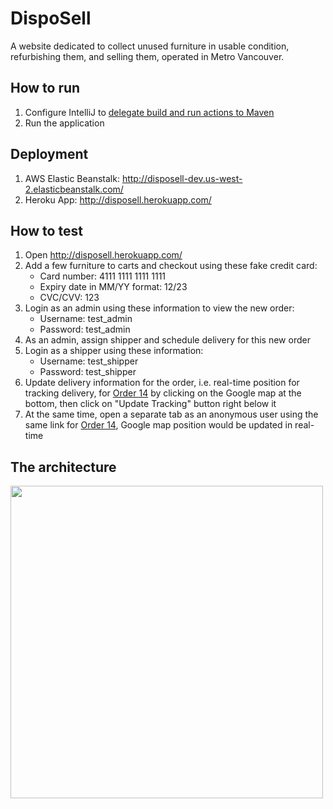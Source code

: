 # DispoSell
A website dedicated to collect unused furniture in usable condition, refurbishing them, and selling them, operated in Metro Vancouver.
## How to run
1. Configure IntelliJ to [delegate build and run actions to Maven](https://www.jetbrains.com/help/idea/delegate-build-and-run-actions-to-maven.html#delegate_to_maven)
2. Run the application
## Deployment
1. AWS Elastic Beanstalk: http://disposell-dev.us-west-2.elasticbeanstalk.com/
2. Heroku App: http://disposell.herokuapp.com/
## How to test
1. Open http://disposell.herokuapp.com/
2. Add a few furniture to carts and checkout using these fake credit card:
	* Card number: 4111 1111 1111 1111
	* Expiry date in MM/YY format: 12/23
	* CVC/CVV: 123
3. Login as an admin using these information to view the new order:
	* Username: test_admin
	* Password: test_admin
4. As an admin, assign shipper and schedule delivery for this new order
5. Login as a shipper using these information:
	* Username: test_shipper
	* Password: test_shipper
6. Update delivery information for the order, i.e. real-time position for tracking delivery, for [Order 14](http://disposell.herokuapp.com/orderDetails/14) by clicking on the Google map at the bottom, then click on "Update Tracking" button right below it
7. At the same time, open a separate tab as an anonymous user using the same link for [Order 14](http://disposell.herokuapp.com/orderDetails/14), Google map position would be updated in real-time
## The architecture
<img src="https://user-images.githubusercontent.com/2909287/225399842-68db765f-f2ae-4ec4-8274-4812cc6c302d.png" height="500">
